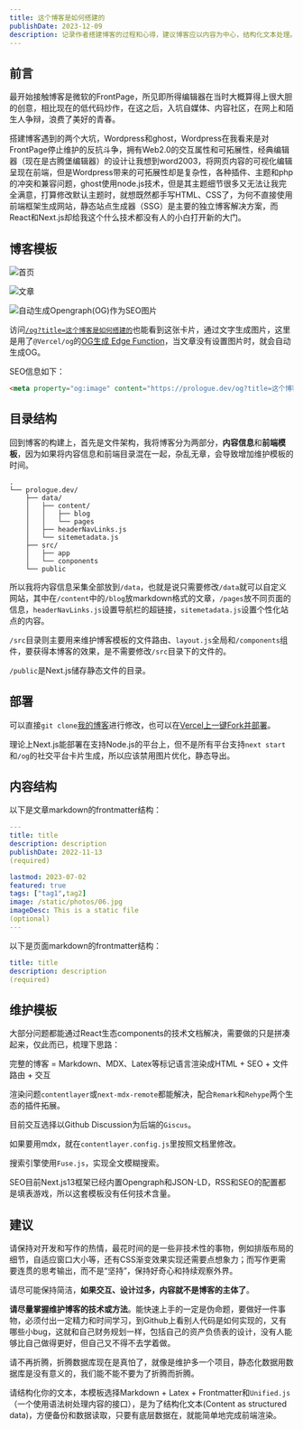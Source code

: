 ```yaml
---
title: 这个博客是如何搭建的
publishDate: 2023-12-09
description: 记录作者搭建博客的过程和心得，建议博客应以内容为中心，结构化文本处理。
---
```


## 前言

最开始接触博客是微软的FrontPage，所见即所得编辑器在当时大概算得上很大胆的创意，相比现在的低代码炒作，在这之后，入坑自媒体、内容社区，在网上和陌生人争辩，浪费了美好的青春。

搭建博客遇到的两个大坑，Wordpress和ghost，Wordpress在我看来是对FrontPage停止维护的反抗斗争，拥有Web2.0的交互属性和可拓展性，经典编辑器（现在是古腾堡编辑器）的设计让我想到word2003，将网页内容的可视化编辑呈现在前端，但是Wordpress带来的可拓展性却是复杂性，各种插件、主题和php的冲突和兼容问题，ghost使用node.js技术，但是其主题细节很多又无法让我完全满意，打算修改默认主题时，就想既然都手写HTML、CSS了，为何不直接使用前端框架生成网站，静态站点生成器（SSG）是主要的独立博客解决方案，而React和Next.js却给我这个什么技术都没有人的小白打开新的大门。

## 博客模板

![首页](/static/images/Index-Screenshot.jpg)


![文章](/static/images/Post-Screenshot.jpg)


![自动生成Opengraph(OG)作为SEO图片](/static/images/og-example.png)

访问[`/og?title=这个博客是如何搭建的`](/og?title=这个博客是如何搭建的)也能看到这张卡片，通过文字生成图片，这里是用了`@Vercel/og`的[OG生成 Edge Function](https://vercel.com/docs/functions/edge-functions/og-image-generation)，当文章没有设置图片时，就会自动生成OG。

SEO信息如下：
```html
<meta property="og:image" content="https://prologue.dev/og?title=这个博客是如何搭建的"/>
```

## 目录结构

回到博客的构建上，首先是文件架构，我将博客分为两部分，**内容信息**和**前端模板**，因为如果将内容信息和前端目录混在一起，杂乱无章，会导致增加维护模板的时间。

```
.
└── prologue.dev/
    ├── data/
    │   ├── content/
    │   │   ├── blog
    │   │   └── pages
    │   ├── headerNavLinks.js
    │   └── sitemetadata.js
    ├── src/
    │   ├── app
    │   └── conponents
    └── public
```

所以我将内容信息采集全部放到`/data`，也就是说只需要修改`/data`就可以自定义网站，其中在`/content`中的`/blog`放markdown格式的文章，`/pages`放不同页面的信息，`headerNavLinks.js`设置导航栏的超链接，`sitemetadata.js`设置个性化站点的内容。

`/src`目录则主要用来维护博客模板的文件路由、`layout.js`全局和`/components`组件，要获得本博客的效果，是不需要修改`/src`目录下的文件的。

`/public`是Next.js储存静态文件的目录。

## 部署

可以直接`git clone`[我的博客](https://github.com/moreanlog/prologue.dev)进行修改，也可以在[Vercel上一键Fork并部署](https://vercel.com/new/clone?repository-url=https%3A%2F%2Fgithub.com%2Fmoreanlog%2Fprologue.dev)。

理论上Next.js能部署在支持Node.js的平台上，但不是所有平台支持`next start`和`/og`的社交平台卡片生成，所以应该禁用图片优化，静态导出。

## 内容结构

以下是文章markdown的frontmatter结构：

```yaml
---
title: title
description: description
publishDate: 2022-11-13
(required)

lastmod: 2023-07-02
featured: true
tags: ["tag1",tag2]
image: /static/photos/06.jpg
imageDesc: This is a static file
(optional)
---
```

以下是页面markdown的frontmatter结构：

```yaml
title: title
description: description
(required)
```

## 维护模板

大部分问题都能通过React生态components的技术文档解决，需要做的只是拼凑起来，仅此而已，梳理下思路：

完整的博客 = Markdown、MDX、Latex等标记语言渲染成HTML + SEO + 文件路由 + 交互

渲染问题`contentlayer`或`next-mdx-remote`都能解决，配合`Remark`和`Rehype`两个生态的插件拓展。

目前交互选择以Github Discussion为后端的`Giscus`。

如果要用mdx，就在`contentlayer.config.js`里按照文档里修改。

搜索引擎使用`Fuse.js`，实现全文模糊搜索。

SEO目前Next.js13框架已经内置Opengraph和JSON-LD，RSS和SEO的配置都是填表游戏，所以这套模板没有任何技术含量。

## 建议

请保持对开发和写作的热情，最花时间的是一些非技术性的事物，例如排版布局的细节，自适应窗口大小等，还有CSS渐变效果实现还需要点想象力；而写作更需要连贯的思考输出，而不是“坚持”，保持好奇心和持续观察外界。

请尽可能保持简洁，**如果交互、设计过多，内容就不是博客的主体了**。

**请尽量掌握维护博客的技术或方法**。能快速上手的一定是伪命题，要做好一件事物，必须付出一定精力和时间学习，到Github上看别人代码是如何实现的，又有哪些小bug，这就和自己财务规划一样，包括自己的资产负债表的设计，没有人能够比自己做得更好，但自己又不得不去学着做。

请不再折腾，折腾数据库现在是真怕了，就像是维护多一个项目，静态化数据用数据库是没有意义的，我们能不能不要为了折腾而折腾。

请结构化你的文本，本模板选择Markdown + Latex + Frontmatter和`Unified.js`（一个使用语法树处理内容的接口），是为了结构化文本(Content as structured data)，方便备份和数据读取，只要有底层数据在，就能简单地完成前端渲染。
